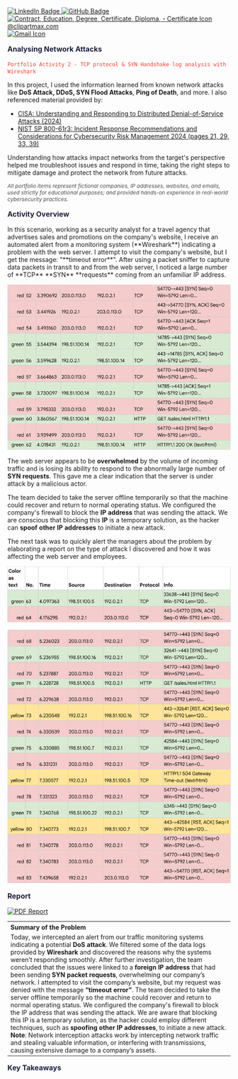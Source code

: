<a href="https://www.linkedin.com/in/emilio-mardones" target="_blank">
  <img src="https://upload.wikimedia.org/wikipedia/commons/c/ca/LinkedIn_logo_initials.png" alt="LinkedIn Badge" width="24" height="24" />
</a>
<a href="https://ofendor.github.io/portfolio1/" target="_blank">
  <img src="https://upload.wikimedia.org/wikipedia/commons/9/91/Octicons-mark-github.svg" alt="GitHub Badge" width="24" height="24" />
</a>
<a href="https://coursera.org/share/38ab1d68036cb56bc093082ab335d0c1" target="_blank">
  <img src="https://www.clipartmax.com/png/small/219-2198126_contract-education-degree-certificate-diploma-certificate-icon.png" alt="Contract, Education, Degree, Certificate, Diploma, - Certificate Icon @clipartmax.com" width="24" height="24">
</a>
<a href="mailto:random@gmail.com" target="_blank">
  <img src="https://www.clipartmax.com/png/small/31-316827_gmail-icon-gmail-icon.png" alt="Gmail Icon" width="24" height="24">
</a>

<p style="color: #1e203b; font-size: 16px; font-weight: bold;">Analysing Network Attacks</p>

<pre><code style="color: #ff3f31;">Portfolio Activity 2 - TCP protocol & SYN Handshake log analysis with Wireshark</code></pre>

In this project, I used the information learned from known network attacks like **DoS Attack, DDoS, SYN Flood Attacks**, **Ping of Death**, and more. I also referenced material provided by:

- [CISA: Understanding and Responding to Distributed Denial-of-Service Attacks (2024)](https://www.cisa.gov/sites/default/files/2024-03/understanding-and-responding-to-distributed-denial-of-service-attacks_508c.pdf)
- [NIST SP 800-61r3: Incident Response Recommendations and Considerations for Cybersecurity Risk Management 2024 (pages 21, 29, 33, 39)](https://nvlpubs.nist.gov/nistpubs/SpecialPublications/NIST.SP.800-61r3.ipd.pdf)

Understanding how attacks impact networks from the target's perspective helped me troubleshoot issues and respond in time, taking the right steps to mitigate damage and protect the network from future attacks.
  
<p style="font-size: 12px; font-style: italic; color: #4a4a4a;">
  All portfolio items represent fictional companies, IP addresses, websites, and emails, used strictly for educational purposes; and provided hands-on experience in real-world cybersecurity practices.  
</p>

<p style="color: #1e203b; font-size: 16px; font-weight: bold;">Activity Overview</p>
In this scenario, working as a security analyst for a travel agency that advertises sales and promotions on the company's website, I receive an automated alert from a monitoring system (**Wireshark**) indicating a problem with the web server. I attempt to visit the company's website, but I get the message: "**timeout error**". After using a packet sniffer to capture data packets in transit to and from the web server, I noticed a large number of **TCP** **SYN** **requests** coming from an unfamiliar IP address.

![Wireshark Report - SYN Flood Attack](https://raw.githubusercontent.com/Ofendor/Portfolio2-Analysing-Network-Attacks/refs/heads/main/Wireshark%20report%20-%20SyN%20Flood%20Attack.png)

The web server appears to be **overwhelmed** by the volume of incoming traffic and is losing its ability to respond to the abnormally large number of **SYN** **requests**. This gave me a clear indication that the server is under attack by a malicious actor.

The team decided to take the server offline temporarily so that the machine could recover and return to normal operating status. We configured the company's firewall to block the **IP** **address** that was sending the attack. We are conscious that blocking this **IP** is a temporary solution, as the hacker can **spoof** **other** **IP** **addresses** to initiate a new attack.

The next task was to quickly alert the managers about the problem by elaborating a report on the type of attack I discovered and how it was affecting the web server and employees.

![Wireshark Report - SYN Flood Attack part 1](https://raw.githubusercontent.com/Ofendor/Portfolio2-Analysing-Network-Attacks/refs/heads/main/Wireshark%20report%20-%20SyN%20Flood%20Attack%20part%201.png)

![Wireshark Report - SYN Flood Attack part 2](https://raw.githubusercontent.com/Ofendor/Portfolio2-Analysing-Network-Attacks/refs/heads/main/Wireshark%20report%20-%20SyN%20Flood%20Attack%20part%202.png)

<p style="color: #1e203b; font-size: 16px; font-weight: bold;">Report</p>

<a href="https://drive.google.com/file/d/1NFUPLDN4hY7igV8MxEsnM2vxwRaUPtFc/view?usp=sharing" target="_blank">
  <img src="https://www.clipartmax.com/png/small/36-360030_pdf-clipart-free-download-clip-building-materials-symbol-pdf.png" alt="PDF Report" width="24" height="24" />
</a>

<table>
  <tr>
    <th style="text-align:left;"><strong>Summary of the Problem</strong></th>
  </tr>
  <tr>
    <td>Today, we intercepted an alert from our traffic monitoring systems indicating a potential <strong>DoS attack</strong>. 
        We filtered some of the data logs provided by <strong>Wireshark</strong> and discovered the reasons why the systems weren’t responding smoothly. 
        After further investigation, the team concluded that the issues were linked to a <strong>foreign IP address</strong> that had been sending <strong>SYN packet requests</strong>, overwhelming our company’s network. 
        I attempted to visit the company’s website, but my request was denied with the message <strong>“timeout error”</strong>.
        The team decided to take the server offline temporarily so the machine could recover and return to normal operating status. 
        We configured the company's firewall to block the IP address that was sending the attack.
        We are aware that blocking this IP is a temporary solution, as the hacker could employ different techniques, such as <strong>spoofing other IP addresses</strong>, to initiate a new attack.<br>
        <strong>Note</strong>: Network interception attacks work by intercepting network traffic and stealing valuable information, or interfering with transmissions, causing extensive damage to a company’s assets.
    </td>
  </tr>
</table>



<p style="color: #1e203b; font-size: 16px; font-weight: bold;">Key Takeaways</p>


